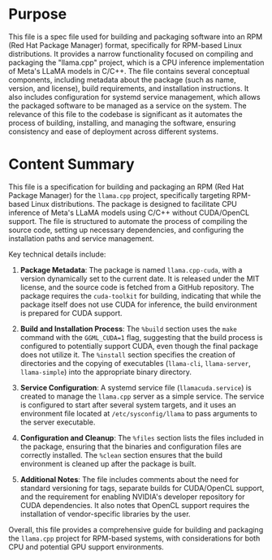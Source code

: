 # Purpose
This file is a spec file used for building and packaging software into an RPM (Red Hat Package Manager) format, specifically for RPM-based Linux distributions. It provides a narrow functionality focused on compiling and packaging the "llama.cpp" project, which is a CPU inference implementation of Meta's LLaMA models in C/C++. The file contains several conceptual components, including metadata about the package (such as name, version, and license), build requirements, and installation instructions. It also includes configuration for systemd service management, which allows the packaged software to be managed as a service on the system. The relevance of this file to the codebase is significant as it automates the process of building, installing, and managing the software, ensuring consistency and ease of deployment across different systems.
# Content Summary
This file is a specification for building and packaging an RPM (Red Hat Package Manager) for the `llama.cpp` project, specifically targeting RPM-based Linux distributions. The package is designed to facilitate CPU inference of Meta's LLaMA models using C/C++ without CUDA/OpenCL support. The file is structured to automate the process of compiling the source code, setting up necessary dependencies, and configuring the installation paths and service management.

Key technical details include:

1. **Package Metadata**: The package is named `llama.cpp-cuda`, with a version dynamically set to the current date. It is released under the MIT license, and the source code is fetched from a GitHub repository. The package requires the `cuda-toolkit` for building, indicating that while the package itself does not use CUDA for inference, the build environment is prepared for CUDA support.

2. **Build and Installation Process**: The `%build` section uses the `make` command with the `GGML_CUDA=1` flag, suggesting that the build process is configured to potentially support CUDA, even though the final package does not utilize it. The `%install` section specifies the creation of directories and the copying of executables (`llama-cli`, `llama-server`, `llama-simple`) into the appropriate binary directory.

3. **Service Configuration**: A systemd service file (`llamacuda.service`) is created to manage the `llama.cpp` server as a simple service. The service is configured to start after several system targets, and it uses an environment file located at `/etc/sysconfig/llama` to pass arguments to the server executable.

4. **Configuration and Cleanup**: The `%files` section lists the files included in the package, ensuring that the binaries and configuration files are correctly installed. The `%clean` section ensures that the build environment is cleaned up after the package is built.

5. **Additional Notes**: The file includes comments about the need for standard versioning for tags, separate builds for CUDA/OpenCL support, and the requirement for enabling NVIDIA's developer repository for CUDA dependencies. It also notes that OpenCL support requires the installation of vendor-specific libraries by the user.

Overall, this file provides a comprehensive guide for building and packaging the `llama.cpp` project for RPM-based systems, with considerations for both CPU and potential GPU support environments.
